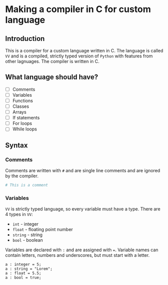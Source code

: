 # Making a compiler in C for custom language
## Introduction
This is a compiler for a custom language written in C. The language is called `VV` and is a compiled, strictly typed version of `Python` with features from other lagnuages. The compiler is written in C.

## What language should have?

- [ ] Comments
- [ ] Variables
- [ ] Functions
- [ ] Classes
- [ ] Arrays
- [ ] If statements
- [ ] For loops
- [ ] While loops

## Syntax

### Comments
Comments are written with `#` and are single line comments and are ignored by the compiler.

```python
# This is a comment
```

### Variables
`VV` is strictly typed language, so every variable must have a type. There are 4 types in `VV`:
- `int` - integer
- `float` - floating point number
- `string` - string
- `bool` - boolean

Variables are declared with `:` and are assigned with `=`. Variable names can contain letters, numbers and underscores, but must start with a letter.

```
a : integer = 5;
a : string = "Lorem";
a : float = 5.5;
a : bool = true;
```